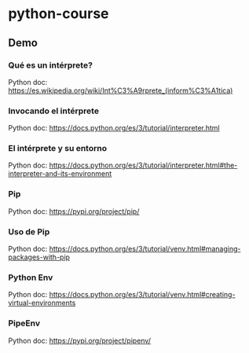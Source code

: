 # python-course

## Demo

### Qué es un intérprete?
Python doc: https://es.wikipedia.org/wiki/Int%C3%A9rprete_(inform%C3%A1tica)
### Invocando el intérprete
Python doc: https://docs.python.org/es/3/tutorial/interpreter.html
### El intérprete y su entorno
Python doc: https://docs.python.org/es/3/tutorial/interpreter.html#the-interpreter-and-its-environment
### Pip
Python doc: https://pypi.org/project/pip/
### Uso de Pip
Python doc: https://docs.python.org/es/3/tutorial/venv.html#managing-packages-with-pip
### Python Env
Python doc: https://docs.python.org/es/3/tutorial/venv.html#creating-virtual-environments
### PipeEnv
Python doc: https://pypi.org/project/pipenv/